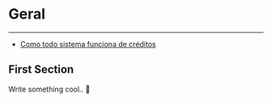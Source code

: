 # Geral

---

- [Como todo sistema funciona de créditos](#1)

<a name="section-1"></a>
## First Section    

Write something cool.. 🦊

